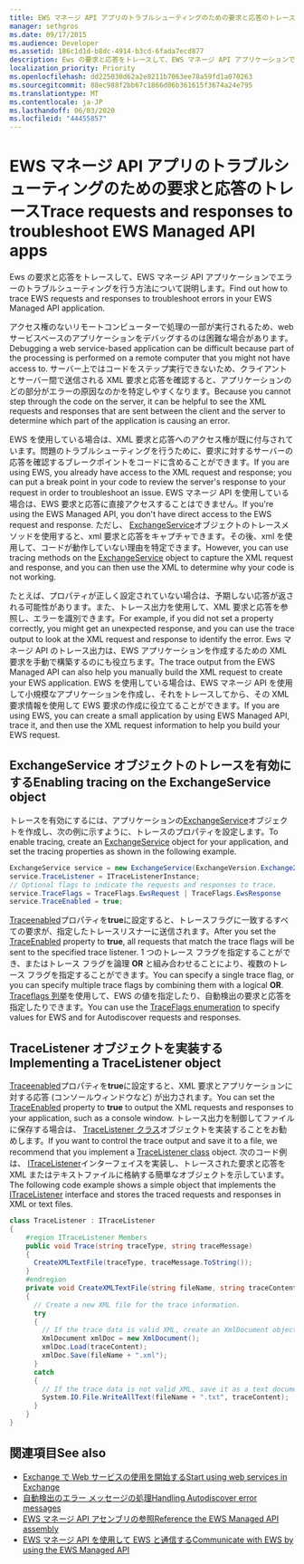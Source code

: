 ```yaml
---
title: EWS マネージ API アプリのトラブルシューティングのための要求と応答のトレース
manager: sethgros
ms.date: 09/17/2015
ms.audience: Developer
ms.assetid: 186c1d1d-b8dc-4914-b3cd-6fada7ecd877
description: Ews の要求と応答をトレースして、EWS マネージ API アプリケーションでエラーのトラブルシューティングを行う方法について説明します。
localization_priority: Priority
ms.openlocfilehash: dd225030d62a2e8211b7063ee78a59fd1a070263
ms.sourcegitcommit: 88ec988f2bb67c1866d06b361615f3674a24e795
ms.translationtype: MT
ms.contentlocale: ja-JP
ms.lasthandoff: 06/03/2020
ms.locfileid: "44455857"
---
```

# <a name="trace-requests-and-responses-to-troubleshoot-ews-managed-api-apps"></a><span data-ttu-id="19a83-103">EWS マネージ API アプリのトラブルシューティングのための要求と応答のトレース</span><span class="sxs-lookup"><span data-stu-id="19a83-103">Trace requests and responses to troubleshoot EWS Managed API apps</span></span>

<span data-ttu-id="19a83-104">Ews の要求と応答をトレースして、EWS マネージ API アプリケーションでエラーのトラブルシューティングを行う方法について説明します。</span><span class="sxs-lookup"><span data-stu-id="19a83-104">Find out how to trace EWS requests and responses to troubleshoot errors in your EWS Managed API application.</span></span>
  
<span data-ttu-id="19a83-105">アクセス権のないリモートコンピューターで処理の一部が実行されるため、web サービスベースのアプリケーションをデバッグするのは困難な場合があります。</span><span class="sxs-lookup"><span data-stu-id="19a83-105">Debugging a web service-based application can be difficult because part of the processing is performed on a remote computer that you might not have access to.</span></span> <span data-ttu-id="19a83-106">サーバー上ではコードをステップ実行できないため、クライアントとサーバー間で送信される XML 要求と応答を確認すると、アプリケーションのどの部分がエラーの原因なのかを特定しやすくなります。</span><span class="sxs-lookup"><span data-stu-id="19a83-106">Because you cannot step through the code on the server, it can be helpful to see the XML requests and responses that are sent between the client and the server to determine which part of the application is causing an error.</span></span> 
  
<span data-ttu-id="19a83-107">EWS を使用している場合は、XML 要求と応答へのアクセス権が既に付与されています。問題のトラブルシューティングを行うために、要求に対するサーバーの応答を確認するブレークポイントをコードに含めることができます。</span><span class="sxs-lookup"><span data-stu-id="19a83-107">If you are using EWS, you already have access to the XML request and response; you can put a break point in your code to review the server's response to your request in order to troubleshoot an issue.</span></span> <span data-ttu-id="19a83-108">EWS マネージ API を使用している場合は、EWS 要求と応答に直接アクセスすることはできません。</span><span class="sxs-lookup"><span data-stu-id="19a83-108">If you're using the EWS Managed API, you don't have direct access to the EWS request and response.</span></span> <span data-ttu-id="19a83-109">ただし、 [ExchangeService](https://msdn.microsoft.com/library/microsoft.exchange.webservices.data.exchangeservice%28v=exchg.80%29.aspx)オブジェクトのトレースメソッドを使用すると、xml 要求と応答をキャプチャできます。その後、xml を使用して、コードが動作していない理由を特定できます。</span><span class="sxs-lookup"><span data-stu-id="19a83-109">However, you can use tracing methods on the [ExchangeService](https://msdn.microsoft.com/library/microsoft.exchange.webservices.data.exchangeservice%28v=exchg.80%29.aspx) object to capture the XML request and response, and you can then use the XML to determine why your code is not working.</span></span> 

<span data-ttu-id="19a83-110">たとえば、プロパティが正しく設定されていない場合は、予期しない応答が返される可能性があります。また、トレース出力を使用して、XML 要求と応答を参照し、エラーを識別できます。</span><span class="sxs-lookup"><span data-stu-id="19a83-110">For example, if you did not set a property correctly, you might get an unexpected response, and you can use the trace output to look at the XML request and response to identify the error.</span></span> <span data-ttu-id="19a83-111">Ews マネージ API のトレース出力は、EWS アプリケーションを作成するための XML 要求を手動で構築するのにも役立ちます。</span><span class="sxs-lookup"><span data-stu-id="19a83-111">The trace output from the EWS Managed API can also help you manually build the XML request to create your EWS application.</span></span> <span data-ttu-id="19a83-112">EWS を使用している場合は、EWS マネージ API を使用して小規模なアプリケーションを作成し、それをトレースしてから、その XML 要求情報を使用して EWS 要求の作成に役立てることができます。</span><span class="sxs-lookup"><span data-stu-id="19a83-112">If you are using EWS, you can create a small application by using EWS Managed API, trace it, and then use the XML request information to help you build your EWS request.</span></span> 
  
## <a name="enabling-tracing-on-the-exchangeservice-object"></a><span data-ttu-id="19a83-113">ExchangeService オブジェクトのトレースを有効にする</span><span class="sxs-lookup"><span data-stu-id="19a83-113">Enabling tracing on the ExchangeService object</span></span>
<span data-ttu-id="19a83-114"><a name="bk_EnableTracing"> </a></span><span class="sxs-lookup"><span data-stu-id="19a83-114"><a name="bk_EnableTracing"> </a></span></span>

<span data-ttu-id="19a83-115">トレースを有効にするには、アプリケーションの[ExchangeService](https://msdn.microsoft.com/library/microsoft.exchange.webservices.data.exchangeservice%28v=exchg.80%29.aspx)オブジェクトを作成し、次の例に示すように、トレースのプロパティを設定します。</span><span class="sxs-lookup"><span data-stu-id="19a83-115">To enable tracing, create an [ExchangeService](https://msdn.microsoft.com/library/microsoft.exchange.webservices.data.exchangeservice%28v=exchg.80%29.aspx) object for your application, and set the tracing properties as shown in the following example.</span></span> 
  
```cs
ExchangeService service = new ExchangeService(ExchangeVersion.Exchange2010);
service.TraceListener = ITraceListenerInstance;
// Optional flags to indicate the requests and responses to trace.
service.TraceFlags = TraceFlags.EwsRequest | TraceFlags.EwsResponse
service.TraceEnabled = true;

```

<span data-ttu-id="19a83-116">[Traceenabled](https://msdn.microsoft.com/library/microsoft.exchange.webservices.data.exchangeservicebase.traceenabled%28v=exchg.80%29.aspx)プロパティを**true**に設定すると、トレースフラグに一致するすべての要求が、指定したトレースリスナーに送信されます。</span><span class="sxs-lookup"><span data-stu-id="19a83-116">After you set the [TraceEnabled](https://msdn.microsoft.com/library/microsoft.exchange.webservices.data.exchangeservicebase.traceenabled%28v=exchg.80%29.aspx) property to **true**, all requests that match the trace flags will be sent to the specified trace listener.</span></span> <span data-ttu-id="19a83-117">1 つのトレース フラグを指定することができ、またはトレース フラグを論理 **OR** と組み合わせることにより、複数のトレース フラグを指定することができます。</span><span class="sxs-lookup"><span data-stu-id="19a83-117">You can specify a single trace flag, or you can specify multiple trace flags by combining them with a logical **OR**.</span></span> <span data-ttu-id="19a83-118">[Traceflags 列挙](https://msdn.microsoft.com/library/microsoft.exchange.webservices.data.traceflags%28v=exchg.80%29.aspx)を使用して、EWS の値を指定したり、自動検出の要求と応答を指定したりできます。</span><span class="sxs-lookup"><span data-stu-id="19a83-118">You can use the [TraceFlags enumeration](https://msdn.microsoft.com/library/microsoft.exchange.webservices.data.traceflags%28v=exchg.80%29.aspx) to specify values for EWS and for Autodiscover requests and responses.</span></span> 
  
## <a name="implementing-a-tracelistener-object"></a><span data-ttu-id="19a83-119">TraceListener オブジェクトを実装する</span><span class="sxs-lookup"><span data-stu-id="19a83-119">Implementing a TraceListener object</span></span>
<span data-ttu-id="19a83-120"><a name="bk_traceListener"> </a></span><span class="sxs-lookup"><span data-stu-id="19a83-120"><a name="bk_traceListener"> </a></span></span>

<span data-ttu-id="19a83-121">[Traceenabled](https://msdn.microsoft.com/library/microsoft.exchange.webservices.data.exchangeservicebase.traceenabled%28v=exchg.80%29.aspx)プロパティを**true**に設定すると、XML 要求とアプリケーションに対する応答 (コンソールウィンドウなど) が出力されます。</span><span class="sxs-lookup"><span data-stu-id="19a83-121">You can set the [TraceEnabled](https://msdn.microsoft.com/library/microsoft.exchange.webservices.data.exchangeservicebase.traceenabled%28v=exchg.80%29.aspx) property to **true** to output the XML requests and responses to your application, such as a console window.</span></span> <span data-ttu-id="19a83-122">トレース出力を制御してファイルに保存する場合は、 [TraceListener クラス](https://msdn.microsoft.com/library/system.diagnostics.tracelistener.aspx)オブジェクトを実装することをお勧めします。</span><span class="sxs-lookup"><span data-stu-id="19a83-122">If you want to control the trace output and save it to a file, we recommend that you implement a [TraceListener class](https://msdn.microsoft.com/library/system.diagnostics.tracelistener.aspx) object.</span></span> <span data-ttu-id="19a83-123">次のコード例は、 [ITraceListener](https://msdn.microsoft.com/library/microsoft.exchange.webservices.data.itracelistener%28v=exchg.80%29.aspx)インターフェイスを実装し、トレースされた要求と応答を XML またはテキストファイルに格納する簡単なオブジェクトを示しています。</span><span class="sxs-lookup"><span data-stu-id="19a83-123">The following code example shows a simple object that implements the [ITraceListener](https://msdn.microsoft.com/library/microsoft.exchange.webservices.data.itracelistener%28v=exchg.80%29.aspx) interface and stores the traced requests and responses in XML or text files.</span></span> 
  
```cs
class TraceListener : ITraceListener
{
    #region ITraceListener Members
    public void Trace(string traceType, string traceMessage)
    {
      CreateXMLTextFile(traceType, traceMessage.ToString());
    }
    #endregion
    private void CreateXMLTextFile(string fileName, string traceContent)
    {
      // Create a new XML file for the trace information.
      try
      {
        // If the trace data is valid XML, create an XmlDocument object and save.
        XmlDocument xmlDoc = new XmlDocument();
        xmlDoc.Load(traceContent);
        xmlDoc.Save(fileName + ".xml");
      }
      catch
      {
        // If the trace data is not valid XML, save it as a text document.
        System.IO.File.WriteAllText(fileName + ".txt", traceContent);
      }
    }
}

```

## <a name="see-also"></a><span data-ttu-id="19a83-124">関連項目</span><span class="sxs-lookup"><span data-stu-id="19a83-124">See also</span></span>

- [<span data-ttu-id="19a83-125">Exchange で Web サービスの使用を開始する</span><span class="sxs-lookup"><span data-stu-id="19a83-125">Start using web services in Exchange</span></span>](start-using-web-services-in-exchange.md)
- [<span data-ttu-id="19a83-126">自動検出のエラー メッセージの処理</span><span class="sxs-lookup"><span data-stu-id="19a83-126">Handling Autodiscover error messages</span></span>](handling-autodiscover-error-messages.md)    
- [<span data-ttu-id="19a83-127">EWS マネージ API アセンブリの参照</span><span class="sxs-lookup"><span data-stu-id="19a83-127">Reference the EWS Managed API assembly</span></span>](how-to-reference-the-ews-managed-api-assembly.md)    
- [<span data-ttu-id="19a83-128">EWS マネージ API を使用して EWS と通信する</span><span class="sxs-lookup"><span data-stu-id="19a83-128">Communicate with EWS by using the EWS Managed API</span></span>](how-to-communicate-with-ews-by-using-the-ews-managed-api.md)
    

